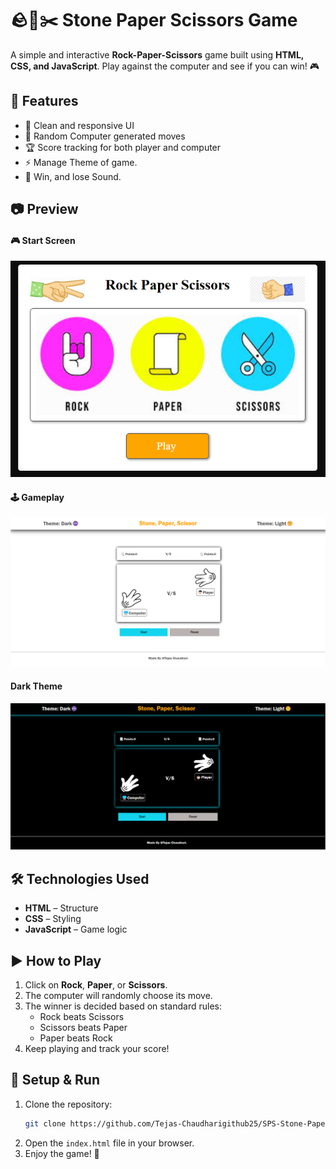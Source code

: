 # 🪨📄✂️ Stone Paper Scissors Game  

A simple and interactive **Rock-Paper-Scissors** game built using **HTML, CSS, and JavaScript**. Play against the computer and see if you can win! 🎮  

## 🚀 Features  
- 🎨 Clean and responsive UI  
- 🤖 Random Computer generated moves  
- 🏆 Score tracking for both player and computer  
- ⚡ Manage Theme of game.
- 🎺 Win, and lose Sound.

## 📷 Preview  
#### 🎮 Start Screen  
![Game Preview](SPS/assets/screen1.png)

#### 🕹️ Gameplay  
![Game Preview](SPS/assets/screen2.png)

#### Dark Theme
![Game Preview](SPS/assets/screen3.png)

## 🛠️ Technologies Used  
- **HTML** – Structure  
- **CSS** – Styling  
- **JavaScript** – Game logic  

## ▶️ How to Play  
1. Click on **Rock**, **Paper**, or **Scissors**.  
2. The computer will randomly choose its move.  
3. The winner is decided based on standard rules:  
   - Rock beats Scissors  
   - Scissors beats Paper  
   - Paper beats Rock  
4. Keep playing and track your score!  

## 🔧 Setup & Run  
1. Clone the repository:  
   ```bash
   git clone https://github.com/Tejas-Chaudharigithub25/SPS-Stone-Paper-Scissor-Game.git
   ```  
2. Open the `index.html` file in your browser.  
3. Enjoy the game! 🎉  
